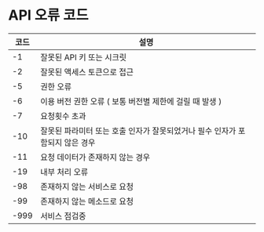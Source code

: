 # API 오류 코드

| 코드   | 설명                                          |
| ---- | ------------------------------------------- |
| -1   | 잘못된 API 키 또는 시크릿                            |
| -2   | 잘못된 액세스 토큰으로 접근                             |
| -5   | 권한 오류                                       |
| -6   | 이용 버전 권한 오류 ( 보통 버전별 제한에 걸릴 때 발생 )          |
| -7   | 요청횟수 초과                                     |
| -10  | 잘못된 파라미터 또는 호출 인자가 잘못되었거나 필수 인자가 포함되지 않은 경우 |
| -11  | 요청 데이터가 존재하지 않는 경우                          |
| -19  | 내부 처리 오류                                    |
| -98  | 존재하지 않는 서비스로 요청                             |
| -99  | 존재하지 않는 메소드로 요청                             |
| -999 | 서비스 점검중                                     |
